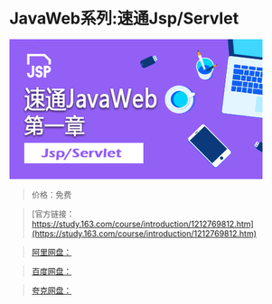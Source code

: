 # JavaWeb系列:速通Jsp/Servlet

![img](../../../assets/study163/free/18c40244fcf54cc6b7c5ceaf699b5742.png)

> 价格：免费

> [官方链接：https://study.163.com/course/introduction/1212769812.htm](https://study.163.com/course/introduction/1212769812.htm)

> [阿里网盘：]()

> [百度网盘：]()

> [夸克网盘：]()
